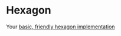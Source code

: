 # Hexagon

Your [basic, friendly hexagon
implementation](http://www.redblobgames.com/grids/hexagons)
